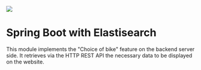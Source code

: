 ![](https://github.com/ACTLEM/bike-choose-study/.github/workflows/build-sb-es.yml/badge.svg)

# Spring Boot with Elastisearch

This module implements the "Choice of bike" feature on the backend server side.
It retrieves via the HTTP REST API the necessary data to be displayed on the website.
